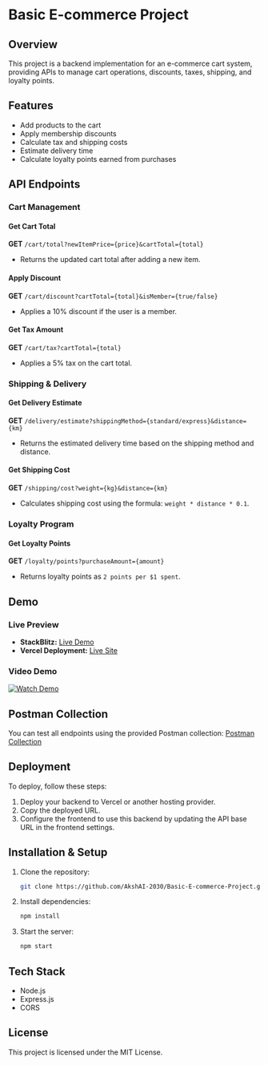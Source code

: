 # Basic E-commerce Project

## Overview

This project is a backend implementation for an e-commerce cart system, providing APIs to manage cart operations, discounts, taxes, shipping, and loyalty points.

## Features

- Add products to the cart
- Apply membership discounts
- Calculate tax and shipping costs
- Estimate delivery time
- Calculate loyalty points earned from purchases

## API Endpoints

### Cart Management

#### Get Cart Total
**GET** `/cart/total?newItemPrice={price}&cartTotal={total}`
- Returns the updated cart total after adding a new item.

#### Apply Discount
**GET** `/cart/discount?cartTotal={total}&isMember={true/false}`
- Applies a 10% discount if the user is a member.

#### Get Tax Amount
**GET** `/cart/tax?cartTotal={total}`
- Applies a 5% tax on the cart total.

### Shipping & Delivery

#### Get Delivery Estimate
**GET** `/delivery/estimate?shippingMethod={standard/express}&distance={km}`
- Returns the estimated delivery time based on the shipping method and distance.

#### Get Shipping Cost
**GET** `/shipping/cost?weight={kg}&distance={km}`
- Calculates shipping cost using the formula: `weight * distance * 0.1`.

### Loyalty Program

#### Get Loyalty Points
**GET** `/loyalty/points?purchaseAmount={amount}`
- Returns loyalty points as `2 points per $1 spent`.

## Demo

### Live Preview
- **StackBlitz:** [Live Demo](https://stackblitz.com/edit/stackblitz-starters-9jvouk?file=index.js)
- **Vercel Deployment:** [Live Site](https://basice-commerceproject-akshay-arellis-projects.vercel.app/)

### Video Demo
[![Watch Demo](https://img.youtube.com/vi/dQw4w9WgXcQ/0.jpg)](https://www.youtube.com/watch?v=dQw4w9WgXcQ)

## Postman Collection
You can test all endpoints using the provided Postman collection: [Postman Collection](#)

## Deployment

To deploy, follow these steps:

1. Deploy your backend to Vercel or another hosting provider.
2. Copy the deployed URL.
3. Configure the frontend to use this backend by updating the API base URL in the frontend settings.

## Installation & Setup

1. Clone the repository:
   ```sh
   git clone https://github.com/AkshAI-2030/Basic-E-commerce-Project.git
   ```
2. Install dependencies:
   ```sh
   npm install
   ```
3. Start the server:
   ```sh
   npm start
   ```

## Tech Stack

- Node.js
- Express.js
- CORS

## License

This project is licensed under the MIT License.

